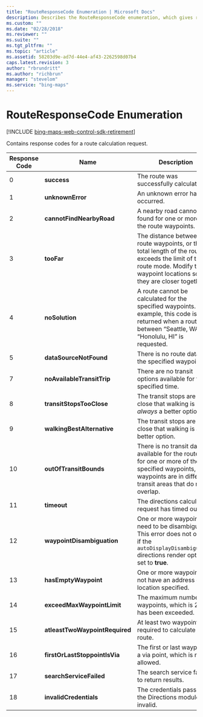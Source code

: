 ```yaml
---
title: "RouteResponseCode Enumeration | Microsoft Docs"
description: Describes the RouteResponseCode enumeration, which gives response codes to a route calculation request, and provides a list of response codes.
ms.custom: ""
ms.date: "02/28/2018"
ms.reviewer: ""
ms.suite: ""
ms.tgt_pltfrm: ""
ms.topic: "article"
ms.assetid: 58203d9e-ad7d-44e4-af43-2262598d07b4
caps.latest.revision: 3
author: "rbrundritt"
ms.author: "richbrun"
manager: "stevelom"
ms.service: "bing-maps"
---
```


# RouteResponseCode Enumeration

[!INCLUDE [bing-maps-web-control-sdk-retirement](../../../includes/bing-maps-web-control-sdk-retirement.md)]

Contains response codes for a route calculation request.

| Response Code | Name                           | Description                                                                                                                                                                     |
|---------------|--------------------------------|---------------------------------------------------------------------------------------------------------------------------------------------------------------------------------|
| 0             | **success**                    | The route was successfully calculated.                                                                                                                                          |
| 1             | **unknownError**               | An unknown error has occurred.                                                                                                                                                  |
| 2             | **cannotFindNearbyRoad**       | A nearby road cannot be found for one or more of the route waypoints.                                                                                                           |
| 3             | **tooFar**                     | The distance between two route waypoints, or the total length of the route exceeds the limit of the route mode. Modify the waypoint locations so that they are closer together. |
| 4             | **noSolution**                 | A route cannot be calculated for the specified waypoints. For example, this code is returned when a route between “Seattle, WA” and “Honolulu, HI” is requested.                |
| 5             | **dataSourceNotFound**         | There is no route data for the specified waypoints.                                                                                                                             |
| 7             | **noAvailableTransitTrip**     | There are no transit options available for the specified time.                                                                                                                  |
| 8             | **transitStopsTooClose**       | The transit stops are so close that walking is *always* a better option.                                                                                                        |
| 9             | **walkingBestAlternative**     | The transit stops are so close that walking is a better option.                                                                                                                 |
| 10            | **outOfTransitBounds**         | There is no transit data available for the route or for one or more of the specified waypoints, or the waypoints are in different transit areas that do not overlap.            |
| 11            | **timeout**                    | The directions calculation request has timed out.                                                                                                                               |
| 12            | **waypointDisambiguation**     | One or more waypoints need to be disambiguated. This error does not occur if the `autoDisplayDisambiguation` directions render option is set to **true**.                     |
| 13            | **hasEmptyWaypoint**           | One or more waypoints do not have an address or location specified.                                                                                                             |
| 14            | **exceedMaxWaypointLimit**     | The maximum number of waypoints, which is 25, has been exceeded.                                                                                                                |
| 15            | **atleastTwoWaypointRequired** | At least two waypoints are required to calculate a route.                                                                                                                       |
| 16            | **firstOrLastStoppointIsVia**  | The first or last waypoint is a via point, which is not allowed.                                                                                                                |
| 17            | **searchServiceFailed**        | The search service failed to return results.                                                                                                                                    |
| 18            | **invalidCredentials**         | The credentials passed to the Directions module are invalid.                                                                                                                    |
